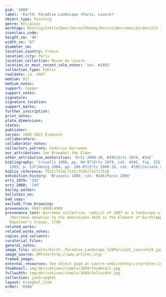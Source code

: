 ```yaml
---
pid: '3089'
label: 'Earth: Paradise Landscape (Paris, Louvre)'
object_type: Painting
genre: Religious
worktags: Resting|Cattle|Deer|Horse|Monkey|Parrot|Borromeo|Garden|Old Testament|Paradise
iconclass_code:
height_cm: '46'
width_cm: '67'
diameter_cm:
location_country: France
location_city: Paris
location_collection: Musée du Louvre
location_or_most_recent_sale_notes: 'inv. #1092'
collection_type: Public
realdate: ca. 1607
medium: Oil
medium_notes:
support: Copper
support_notes:
signature:
signature_location:
support_marks:
further_inscription:
print_notes:
plate_dimensions:
states:
publisher:
series: 1608-1621 Elements
collaborators:
collaborator_notes:
collectors_patrons: Federico Borromeo
our_attribution: Jan Brueghel the Elder
other_attribution_authorities: 'Ertz 2008-10, #195|Ertz 1979, #342'
bibliography: 'Crivelli 1868, pp. 94-97|Ertz 1979, cat. #342, fig. 315|Foucart 1981|Jones
  1993, p. 237|Honig 2004, pp. 286-87|Ertz 2008-10, cat. #195|Corsato 2011, pp. 206-10'
biblio_reference: 7533|7534|7535|7536|7537|7538
exhibition_history: 'Brussels 1980, cat. #145|Paris 2000'
ertz_1979: '342'
ertz_2008: '195'
bailey_walker:
hollstein_no:
bad_copy:
exclude_from_browsing:
provenance: 4987|4988|4989
provenance_text: Borromeo collection, codicil of 1607 as a landscape with many animals
  |Borromeo donation to the Ambrosiana 1618 as the Element of Earth|Appropriated by
  Napoleon's troops, 1796
related_works:
related_works_notes:
copies_and_variants:
curatorial_files:
general_notes:
image_file: objects/Earth-_Paradise_Landscape_%28Paris%2C_Louvre%29.jpg
image_source: ARTstorhttp://www.artstor.org/
framed_image:
external_resources: See object page at Louvre websitehttp://cartelen.louvre.fr/cartelen/visite
thumbnail: img/derivatives/simple/3089/thumbnail.jpg
fullwidth: img/derivatives/simple/3089/fullwidth.jpg
collection: janbrueghel
layout: brueghel_item
order: '0188'
---
```

